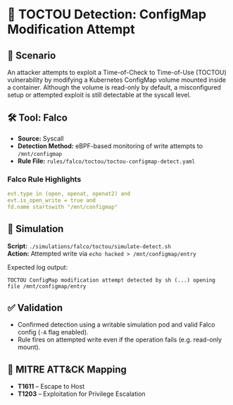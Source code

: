 # 🔐 TOCTOU Detection: ConfigMap Modification Attempt

## 🧠 Scenario

An attacker attempts to exploit a Time-of-Check to Time-of-Use (TOCTOU) vulnerability by modifying a Kubernetes ConfigMap volume mounted inside a container. Although the volume is read-only by default, a misconfigured setup or attempted exploit is still detectable at the syscall level.

## 🛠 Tool: Falco

- **Source:** Syscall
- **Detection Method:** eBPF-based monitoring of write attempts to `/mnt/configmap`
- **Rule File:** `rules/falco/toctou/toctou-configmap-detect.yaml`

### Falco Rule Highlights
```yaml
evt.type in (open, openat, openat2) and
evt.is_open_write = true and
fd.name startswith "/mnt/configmap"
```

## 🧪 Simulation

**Script:** `./simulations/falco/toctou/simulate-detect.sh`  
**Action:** Attempted write via `echo hacked > /mnt/configmap/entry`

Expected log output:
```
TOCTOU ConfigMap modification attempt detected by sh (...) opening file /mnt/configmap/entry
```

## ✅ Validation

- Confirmed detection using a writable simulation pod and valid Falco config (`-A` flag enabled).
- Rule fires on attempted write even if the operation fails (e.g. read-only mount).

## 🧩 MITRE ATT&CK Mapping

- **T1611** – Escape to Host
- **T1203** – Exploitation for Privilege Escalation